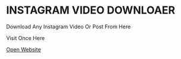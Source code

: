 # INSTAGRAM VIDEO DOWNLOAER

Download Any Instagram Video Or Post From Here 

Visit Once Here 

[Open Website](https://Muralibotz.github.io/Insta)

